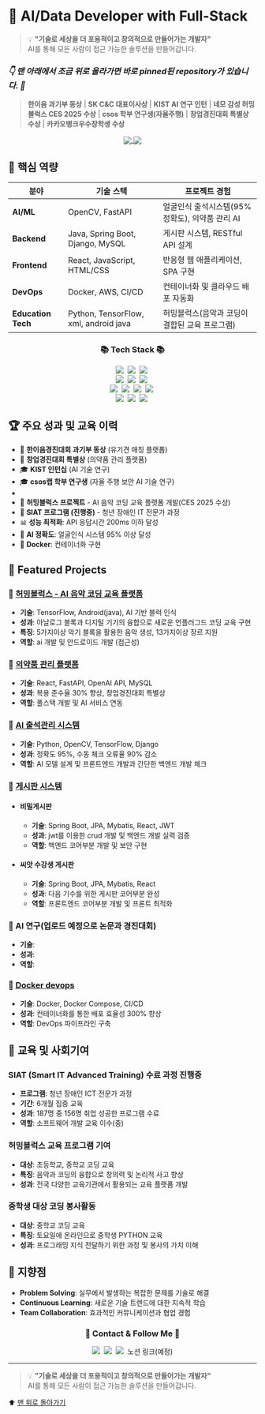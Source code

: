 # 🎯 AI/Data Developer with Full-Stack 
<a name="top"></a>
> 💡 **"기술로 세상을 더 포용적이고 창의적으로 만들어가는 개발자"**  
> AI를 통해 모든 사람이 접근 가능한 솔루션을 만들어갑니다.


### _👇 맨 아래에서 조금 위로 올라가면 바로 pinned된 repository가 있습니다. 📌_
> **한이음 과기부 동상** | **SK C&C 대표이사상** | **KIST AI 연구 인턴** | **네모 감성 허밍블럭스 CES 2025 수상** | **csos 학부 연구생(자율주행)** | **창업경진대회 특별상 수상** | **카카오뱅크우수장학생 수상**


<p align="center">
  <a href="https://github.com/davJ-star">
    <img align="center" src="https://github-readme-stats.vercel.app/api?username=davJ-star&show_icons=true&theme=vue-dark&count_private=true" />
  </a>
  <a href="https://github.com/davJ-star">
    <img align="center" src="https://github-readme-stats.vercel.app/api/top-langs/?username=davJ-star&layout=compact&theme=vue-dark" />
  </a>
</p>

## 🚀 핵심 역량


| 분야 | 기술 스택 | 프로젝트 경험 |
|------|-----------|---------------|
| **AI/ML** |  OpenCV, FastAPI | 얼굴인식 출석시스템(95% 정확도), 의약품 관리 AI |
| **Backend** | Java, Spring Boot, Django, MySQL | 게시판 시스템, RESTful API 설계 |
| **Frontend** | React, JavaScript, HTML/CSS | 반응형 웹 애플리케이션, SPA 구현 |
| **DevOps** | Docker, AWS, CI/CD | 컨테이너화 및 클라우드 배포 자동화 |
| **Education Tech** | Python, TensorFlow, xml, android java | 허밍블럭스(음악과 코딩이 결합된 교육 프로그램) |

<h3 align="center">📚 Tech Stack 📚</h3>
<p align="center">
  <img src="https://img.shields.io/badge/Java-007396?style=flat-square&logo=Java&logoColor=white"/>&nbsp
  <img src="https://img.shields.io/badge/Python-3766AB?style=flat-square&logo=Python&logoColor=white"/>&nbsp 
  <img src="https://img.shields.io/badge/Javascript-ffb13b?style=flat-square&logo=javascript&logoColor=white"/>&nbsp
  <br>
  <img src="https://img.shields.io/badge/Spring-6DB33F?style=flat-square&logo=Spring&logoColor=white"/>&nbsp
  <img src="https://img.shields.io/badge/SpringBoot-6DB33F?style=flat-square&logo=SpringBoot&logoColor=white"/>&nbsp 
  <img src="https://img.shields.io/badge/Django-092E20?style=flat-square&logo=django&logoColor=white"/>&nbsp
  <br>
  <img src="https://img.shields.io/badge/React-61DAFB?style=flat-square&logo=react&logoColor=white"/>&nbsp 
  <img src="https://img.shields.io/badge/Node.js-339933?style=flat-square&logo=Node.js&logoColor=white"/>&nbsp
  <img src="https://img.shields.io/badge/TensorFlow-FF6F00?style=flat-square&logo=TensorFlow&logoColor=white"/>&nbsp
  <img src="https://img.shields.io/badge/OpenCV-5C3EE8?style=flat-square&logo=OpenCV&logoColor=white"/>&nbsp
  <br>
  <img src="https://img.shields.io/badge/Docker-2496ED?style=flat-square&logo=Docker&logoColor=white"/>&nbsp 
  <img src="https://img.shields.io/badge/AWS-232F3E?style=flat-square&logo=AmazonAWS&logoColor=white"/>&nbsp 
  <img src="https://img.shields.io/badge/MySQL-E6B91E?style=flat-square&logo=MySQL&logoColor=white"/>&nbsp
</p>


## 🏆 주요 성과 및 교육 이력

- 🥇 **한이음경진대회 과기부 동상** (유기견 매칭 플랫폼)
- 🥇 **창업경진대회 특별상** (의약품 관리 플랫폼)
- 🎓 **KIST 인턴십** (AI 기술 연구)
- 🎓 **csos랩 학부 연구생** (자율 주행 보안 AI 기술 연구)
- 
- 🎵 **허밍블럭스 프로젝트** - AI 음악 코딩 교육 플랫폼 개발(CES 2025 수상)
- 🏫 **SIAT 프로그램 (진행중)** - 청년 장애인 IT 전문가 과정
- 📊 **성능 최적화**: API 응답시간 200ms 이하 달성
- 🤖 **AI 정확도**: 얼굴인식 시스템 95% 이상 달성
- 🐳 **Docker**: 컨테이너화 구현

## 📁 Featured Projects

### 🎵 [허밍블럭스 - AI 음악 코딩 교육 플랫폼](https://github.com/davJ-star/hummingblocks)
- **기술**: TensorFlow, Android(java), AI 기반 블럭 인식
- **성과**: 아날로그 블록과 디지털 기기의 융합으로 새로운 언플러그드 코딩 교육 구현
- **특징**: 5가지이상 악기 블록을 활용한 음악 생성, 13가지이상 장르 지원
- **역할**: ai 개발 및 안드로이드 개발 (접근성)

### 💊 [의약품 관리 플랫폼](https://github.com/davJ-star/web_BE)
- **기술**: React, FastAPI, OpenAI API, MySQL
- **성과**: 복용 준수율 30% 향상, 창업경진대회 특별상
- **역할**: 풀스택 개발 및 AI 서비스 연동

### 🔬 [AI 출석관리 시스템](https://github.com/davJ-star/AI)
- **기술**: Python, OpenCV, TensorFlow, Django
- **성과**: 정확도 95%, 수동 체크 오류율 90% 감소
- **역할**: AI 모델 설계 및 프론트엔드 개발과 간단한 백엔드 개발 체크


### 📝 [게시판 시스템](https://github.com/davJ-star/web_FE)
- #### 비밀게시판
  - **기술**: Spring Boot, JPA, Mybatis, React, JWT
  - **성과**: jwt를 이용한 crud 개발 및 백엔드 개발 실력 검증
  - **역할**: 백엔드 코어부분 개발 및 보안 구현

- #### 씨앗 수강생 게시판
  - **기술**: Spring Boot, JPA, Mybatis, React
  - **성과**: 다음 기수를 위한 게시판 코어부분 완성
  - **역할**: 프론트엔드 코어부분 개발 및 프론트 최적화

### 🤖 AI 연구(업로드 예정으로 논문과 경진대회)
- **기술**: 
- **성과**: 
- **역할**: 

### 🐳 [Docker devops](https://github.com/davJ-star/learn-docker)
- **기술**: Docker, Docker Compose, CI/CD
- **성과**: 컨테이너화를 통한 배포 효율성 300% 향상
- **역할**: DevOps 파이프라인 구축



## 🎯 교육 및 사회기여

### SIAT (Smart IT Advanced Training) 수료 과정 진행중
- **프로그램**: 청년 장애인 ICT 전문가 과정
- **기간**: 6개월 집중 교육
- **성과**: 187명 중 156명 취업 성공한 프로그램 수료
- **역할**: 소프트웨어 개발 교육 이수(중)

### 허밍블럭스 교육 프로그램 기여
- **대상**: 초등학교, 중학교 코딩 교육
- **특징**: 음악과 코딩의 융합으로 창의력 및 논리적 사고 향상
- **성과**: 전국 다양한 교육기관에서 활용되는 교육 플랫폼 개발

### 중학생 대상 코딩 봉사활동
- **대상**: 중학교 코딩 교육
- **특징**: 토요일에 온라인으로 중학생 PYTHON 교육
- **성과**: 프로그래밍 지식 전달하기 위한 과정 및 봉사의 가치 이해

## 🎯 지향점
- **Problem Solving**: 실무에서 발생하는 복잡한 문제를 기술로 해결
- **Continuous Learning**: 새로운 기술 트렌드에 대한 지속적 학습
- **Team Collaboration**: 효과적인 커뮤니케이션과 협업 경험

<h3 align="center">🌈 Contact & Follow Me 🌈</h3>
<p align="center">
  <a href="https://velog.io/@dav_id"><img src="https://img.shields.io/badge/Tech%20Blog-11B48A?style=flat-square&logo=Vimeo&logoColor=white"/></a>&nbsp
  <a href="https://sw-junior2senior-developer.tistory.com/"><img src="https://img.shields.io/badge/Tistory-000000?style=flat-square&logo=Tistory&logoColor=white"></a>&nbsp
  <a href="mailto:jshsy0130@gmail.com"><img src="https://img.shields.io/badge/Gmail-d14836?style=flat-square&logo=Gmail&logoColor=white"/></a>&nbsp
  <a>노션 링크(예정)</a>
</p>


---

> 💡 **"기술로 세상을 더 포용적이고 창의적으로 만들어가는 개발자"**  
> AI를 통해 모든 사람이 접근 가능한 솔루션을 만들어갑니다.


⬆️ [맨 위로 돌아가기](#top)
